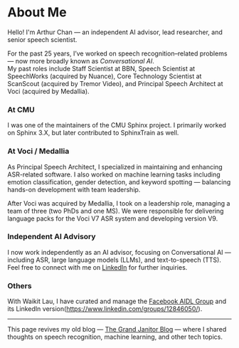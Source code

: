 # About Me

Hello! I'm Arthur Chan — an independent AI advisor, lead researcher, and senior speech scientist.  

For the past 25 years, I’ve worked on speech recognition–related problems — now more broadly known as *Conversational AI*.  
My past roles include Staff Scientist at BBN, Speech Scientist at SpeechWorks (acquired by Nuance), Core Technology Scientist at ScanScout (acquired by Tremor Video), and Principal Speech Architect at Voci (acquired by Medallia).

### At CMU

I was one of the maintainers of the CMU Sphinx project. I primarily worked on Sphinx 3.X, but later contributed to SphinxTrain as well.

### At Voci / Medallia

As Principal Speech Architect, I specialized in maintaining and enhancing ASR-related software. I also worked on machine learning tasks including emotion classification, gender detection, and keyword spotting — balancing hands-on development with team leadership.

After Voci was acquired by Medallia, I took on a leadership role, managing a team of three (two PhDs and one MS). We were responsible for delivering language packs for the Voci V7 ASR system and developing version V9.

### Independent AI Advisory

I now work independently as an AI advisor, focusing on Conversational AI — including ASR, large language models (LLMs), and text-to-speech (TTS).  
Feel free to connect with me on [LinkedIn](https://www.linkedin.com/in/arthchan2003/) for further inquiries.

### Others

With Waikit Lau, I have curated and manage the [Facebook AIDL Group](https://www.facebook.com/groups/DeepNetGroup) and its LinkedIn version(https://www.linkedin.com/groups/12846050/).

---

This page revives my old blog — [The Grand Janitor Blog](http://thegrandjanitor.com/about/) — where I shared thoughts on speech recognition, machine learning, and other tech topics.

